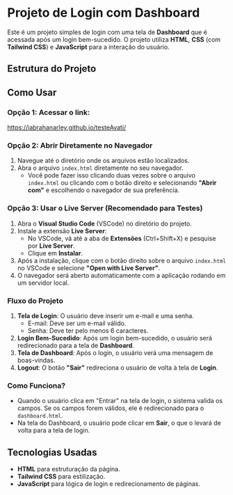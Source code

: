 # Projeto de Login com Dashboard

Este é um projeto simples de login com uma tela de **Dashboard** que é acessada após um login bem-sucedido. O projeto utiliza **HTML**, **CSS** (com **Tailwind CSS**) e **JavaScript** para a interação do usuário.

## Estrutura do Projeto


## Como Usar
### Opção 1: Acessar o link:
https://iabrahanarley.github.io/testeAvati/

### Opção 2: Abrir Diretamente no Navegador

1. Navegue até o diretório onde os arquivos estão localizados.
2. Abra o arquivo `index.html` diretamente no seu navegador.
   - Você pode fazer isso clicando duas vezes sobre o arquivo `index.html` ou clicando com o botão direito e selecionando **"Abrir com"** e escolhendo o navegador de sua preferência.
   
### Opção 3: Usar o Live Server (Recomendado para Testes)

1. Abra o **Visual Studio Code** (VSCode) no diretório do projeto.
2. Instale a extensão **Live Server**:
   - No VSCode, vá até a aba de **Extensões** (Ctrl+Shift+X) e pesquise por **Live Server**.
   - Clique em **Instalar**.
3. Após a instalação, clique com o botão direito sobre o arquivo `index.html` no VSCode e selecione **"Open with Live Server"**.
4. O navegador será aberto automaticamente com a aplicação rodando em um servidor local.

### Fluxo do Projeto

1. **Tela de Login**: O usuário deve inserir um e-mail e uma senha.
   - E-mail: Deve ser um e-mail válido.
   - Senha: Deve ter pelo menos 6 caracteres.
2. **Login Bem-Sucedido**: Após um login bem-sucedido, o usuário será redirecionado para a tela de **Dashboard**.
3. **Tela de Dashboard**: Após o login, o usuário verá uma mensagem de boas-vindas.
4. **Logout**: O botão **"Sair"** redireciona o usuário de volta à tela de **Login**.

### Como Funciona?

- Quando o usuário clica em "Entrar" na tela de login, o sistema valida os campos. Se os campos forem válidos, ele é redirecionado para o `dashboard.html`.
- Na tela do Dashboard, o usuário pode clicar em **Sair**, o que o levará de volta para a tela de login.

## Tecnologias Usadas

- **HTML** para estruturação da página.
- **Tailwind CSS** para estilização.
- **JavaScript** para lógica de login e redirecionamento de páginas.

